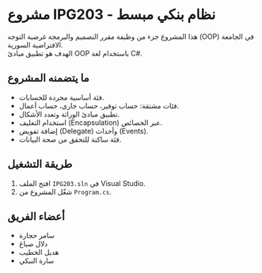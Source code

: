 # مشروع IPG203 - نظام بنكي مبسط

هذا المشروع جزء من وظيفة مقرر التصميم والبرمجة غرضية التوجه (OOP) في الجامعة الافتراضية السورية.  
الهدف هو تطبيق مبادئ OOP باستخدام لغة C#.

## ما يتضمنه المشروع
- فئة أساسية مجردة للحسابات.
- فئات مشتقة: حساب توفير، حساب جاري، حساب أعمال.
- تطبيق مبادئ الوراثة وتعدد الأشكال.
- استخدام التغليف (Encapsulation) عبر الخصائص.
- إضافة تفويض (Delegate) وأحداث (Events).
- فئة ساكنة للتحقق من صحة البيانات.

## طريقة التشغيل
1. افتح الملف `IPG203.sln` في Visual Studio.
2. شغّل المشروع من `Program.cs`.

## أعضاء الفريق
- سامر حجارة
- دلال صباغ
- هديل الخطيب
- سارة النبكي
